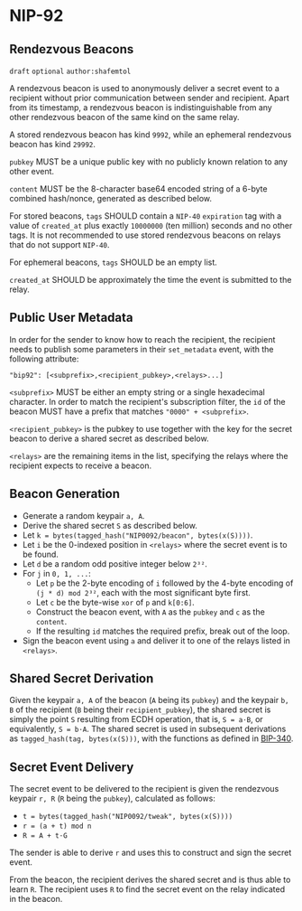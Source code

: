NIP-92
==========================

Rendezvous Beacons
------------------
`draft` `optional` `author:shafemtol`

A rendezvous beacon is used to anonymously deliver a secret event to a recipient
without prior communication between sender and recipient. Apart from its
timestamp, a rendezvous beacon is indistinguishable from any other rendezvous
beacon of the same kind on the same relay.

A stored rendezvous beacon has kind `9992`, while an ephemeral rendezvous beacon
has kind `29992`.

`pubkey` MUST be a unique public key with no publicly known relation to any
other event.

`content` MUST be the 8-character base64 encoded string of a 6-byte combined
hash/nonce, generated as described below.

For stored beacons, `tags` SHOULD contain a `NIP-40` `expiration` tag with a
value of `created_at` plus exactly `10000000` (ten million) seconds and no other
tags. It is not recommended to use stored rendezvous beacons on relays that do
not support `NIP-40`.

For ephemeral beacons, `tags` SHOULD be an empty list.

`created_at` SHOULD be approximately the time the event is submitted to the
relay.


Public User Metadata
--------------------

In order for the sender to know how to reach the recipient, the recipient needs
to publish some parameters in their `set_metadata` event, with the following
attribute:

`"bip92": [<subprefix>,<recipient_pubkey>,<relays>...]`

`<subprefix>` MUST be either an empty string or a single hexadecimal character.
In order to match the recipient's subscription filter, the `id` of the beacon
MUST have a prefix that matches `"0000" + <subprefix>`.

`<recipient_pubkey>` is the pubkey to use together with the key for the secret
beacon to derive a shared secret as described below.

`<relays>` are the remaining items in the list, specifying the relays where the
recipient expects to receive a beacon.


Beacon Generation
-----------------

- Generate a random keypair `a, A`.
- Derive the shared secret `S` as described below.
- Let `k = bytes(tagged_hash("NIP0092/beacon", bytes(x(S))))`.
- Let `i` be the 0-indexed position in `<relays>` where the secret event is to
  be found.
- Let `d` be a random odd positive integer below `2³²`.
- For `j` in `0, 1, ...`:
    - Let `p` be the 2-byte encoding of `i` followed by the 4-byte encoding of
      `(j * d) mod 2³²`, each with the most significant byte first.
    - Let `c` be the byte-wise `xor` of `p` and `k[0:6]`.
    - Construct the beacon event, with `A` as the `pubkey` and `c` as the
      `content`.
    - If the resulting `id` matches the required prefix, break out of the loop.
- Sign the beacon event using `a` and deliver it to one of the relays listed in
  `<relays>`.


Shared Secret Derivation
------------------------

Given the keypair `a, A` of the beacon (`A` being its `pubkey`) and the keypair
`b, B` of the recipient (`B` being their `recipient_pubkey`), the shared
secret is simply the point `S` resulting from ECDH operation, that is, `S =
a⋅B`, or equivalently, `S = b⋅A`. The shared secret is used in subsequent
derivations as `tagged_hash(tag, bytes(x(S)))`, with the functions as defined in
[BIP-340](https://bips.xyz/340).


Secret Event Delivery
---------------------

The secret event to be delivered to the recipient is given the rendezvous
keypair `r, R` (`R` being the `pubkey`), calculated as follows:

- `t = bytes(tagged_hash("NIP0092/tweak", bytes(x(S))))`
- `r = (a + t) mod n`
- `R = A + t⋅G`

The sender is able to derive `r` and uses this to construct and sign the secret
event.

From the beacon, the recipient derives the shared secret and is thus able to
learn `R`. The recipient uses `R` to find the secret event on the relay
indicated in the beacon.
